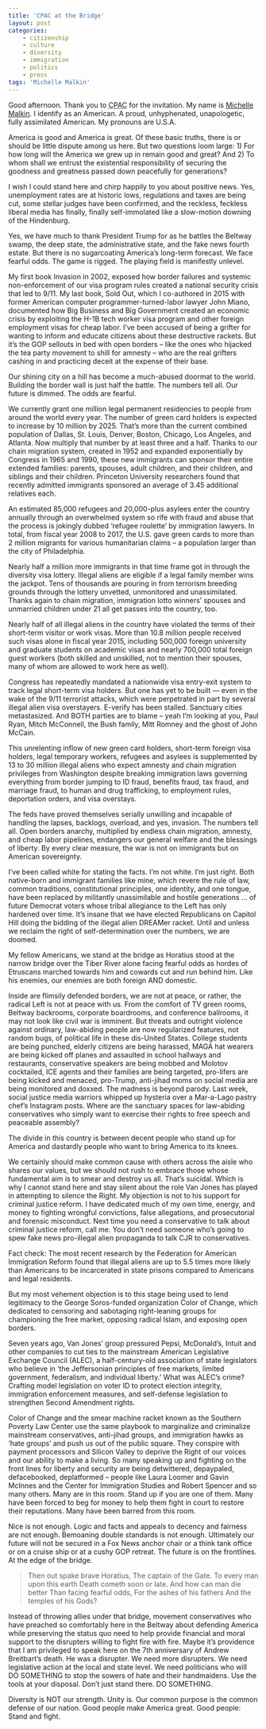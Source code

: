 ```yaml
---
title: 'CPAC at the Bridge'
layout: post
categories:
    - citizenship
    - culture
    - diversity
    - immigration
    - politics
    - press
tags: 'Michelle Malkin'
---
```


Good afternoon. Thank you to <abbr title="Conservative Political Action Conference">CPAC</abbr> for the invitation. My name is [Michelle Malkin](http://michellemalkin.com/). I identify as an American. A proud, unhyphenated, unapologetic, fully assimilated American. My pronouns are U.S.A.

America is good and America is great. Of these basic truths, there is or should be little dispute among us here. But two questions loom large: 1) For how long will the America we grew up in remain good and great? And 2) To whom shall we entrust the existential responsibility of securing the goodness and greatness passed down peacefully for generations?

I wish I could stand here and chirp happily to you about positive news. Yes, unemployment rates are at historic lows, regulations and taxes are being cut, some stellar judges have been confirmed, and the reckless, feckless liberal media has finally, finally self-immolated like a slow-motion downing of the Hindenburg.

Yes, we have much to thank President Trump for as he battles the Beltway swamp, the deep state, the administrative state, and the fake news fourth estate. But there is no sugarcoating America’s long-term forecast. We face fearful odds. The game is rigged. The playing field is manifestly unlevel.

My first book Invasion in 2002, exposed how border failures and systemic non-enforcement of our visa program rules created a national security crisis that led to 9/11. My last book, Sold Out, which I co-authored in 2015 with former American computer programmer-turned-labor lawyer John Miano, documented how Big Business and Big Government created an economic crisis by exploiting the H-1B tech worker visa program and other foreign employment visas for cheap labor. I’ve been accused of being a grifter for wanting to inform and educate citizens about these destructive rackets. But it’s the GOP sellouts in bed with open borders – like the ones who hijacked the tea party movement to shill for amnesty – who are the real grifters cashing in and practicing deceit at the expense of their base.

Our shining city on a hill has become a much-abused doormat to the world. Building the border wall is just half the battle. The numbers tell all. Our future is dimmed. The odds are fearful.

We currently grant one million legal permanent residencies to people from around the world every year. The number of green card holders is expected to increase by 10 million by 2025. That’s more than the current combined population of Dallas, St. Louis, Denver, Boston, Chicago, Los Angeles, and Atlanta. Now multiply that number by at least three and a half. Thanks to our chain migration system, created in 1952 and expanded exponentially by Congress in 1965 and 1990, these new immigrants can sponsor their entire extended families: parents, spouses, adult children, and their children, and siblings and their children. Princeton University researchers found that recently admitted immigrants sponsored an average of 3.45 additional relatives each.

An estimated 85,000 refugees and 20,000-plus asylees enter the country annually through an overwhelmed system so rife with fraud and abuse that the process is jokingly dubbed ‘refugee roulette’ by immigration lawyers. In total, from fiscal year 2008 to 2017, the U.S. gave green cards to more than 2 million migrants for various humanitarian claims – a population larger than the city of Philadelphia.

Nearly half a million more immigrants in that time frame got in through the diversity visa lottery. Illegal aliens are eligible if a legal family member wins the jackpot. Tens of thousands are pouring in from terrorism breeding grounds through the lottery unvetted, unmonitored and unassimilated. Thanks again to chain migration, immigration lotto winners’ spouses and unmarried children under 21 all get passes into the country, too.

Nearly half of all illegal aliens in the country have violated the terms of their short-term visitor or work visas. More than 10.8 million people received such visas alone in fiscal year 2015, including 500,000 foreign university and graduate students on academic visas and nearly 700,000 total foreign guest workers (both skilled and unskilled, not to mention their spouses, many of whom are allowed to work here as well).

Congress has repeatedly mandated a nationwide visa entry-exit system to track legal short-term visa holders. But one has yet to be built — even in the wake of the 9/11 terrorist attacks, which were perpetrated in part by several illegal alien visa overstayers. E-verify has been stalled. Sanctuary cities metastasized. And BOTH parties are to blame – yeah I’m looking at you, Paul Ryan, Mitch McConnell, the Bush family, Mitt Romney and the ghost of John McCain.

This unrelenting inflow of new green card holders, short-term foreign visa holders, legal temporary workers, refugees and asylees is supplemented by 13 to 30 million illegal aliens who expect amnesty and chain migration privileges from Washington despite breaking immigration laws governing everything from border jumping to ID fraud, benefits fraud, tax fraud, and marriage fraud, to human and drug trafficking, to employment rules, deportation orders, and visa overstays.

The feds have proved themselves serially unwilling and incapable of handling the lapses, backlogs, overload, and yes, invasion. The numbers tell all. Open borders anarchy, multiplied by endless chain migration, amnesty, and cheap labor pipelines, endangers our general welfare and the blessings of liberty. By every clear measure, the war is not on immigrants but on American sovereignty.

I’ve been called white for stating the facts. I’m not white. I’m just right. Both native-born and immigrant families like mine, which revere the rule of law, common traditions, constitutional principles, one identity, and one tongue, have been replaced by militantly unassimilable and hostile generations … of future Democrat voters whose tribal allegiance to the Left has only hardened over time. It’s insane that we have elected Republicans on Capitol Hill doing the bidding of the illegal alien DREAMer racket. Until and unless we reclaim the right of self-determination over the numbers, we are doomed.

My fellow Americans, we stand at the bridge as Horatius stood at the narrow bridge over the Tiber River alone facing fearful odds as hordes of Etruscans marched towards him and cowards cut and run behind him. Like his enemies, our enemies are both foreign AND domestic.

Inside are flimsily defended borders, we are not at peace, or rather, the radical Left is not at peace with us. From the comfort of TV green rooms, Beltway backrooms, corporate boardrooms, and conference ballrooms, it may not look like civil war is imminent. But threats and outright violence against ordinary, law-abiding people are now regularized features, not random bugs, of political life in these dis-United States. College students are being punched, elderly citizens are being harassed, MAGA hat wearers are being kicked off planes and assaulted in school hallways and restaurants, conservative speakers are being mobbed and Molotov cocktailed, ICE agents and their families are being targeted, pro-lifers are being kicked and menaced, pro-Trump, anti-jihad moms on social media are being monitored and doxxed. The madness is beyond parody. Last week, social justice media warriors whipped up hysteria over a Mar-a-Lago pastry chef’s Instagram posts. Where are the sanctuary spaces for law-abiding conservatives who simply want to exercise their rights to free speech and peaceable assembly?

The divide in this country is between decent people who stand up for America and dastardly people who want to bring America to its knees.

We certainly should make common cause with others across the aisle who shares our values, but we should not rush to embrace those whose fundamental aim is to smear and destroy us all. That’s suicidal. Which is why I cannot stand here and stay silent about the role Van Jones has played in attempting to silence the Right. My objection is not to his support for criminal justice reform. I have dedicated much of my own time, energy, and money to fighting wrongful convictions, false allegations, and prosecutorial and forensic misconduct. Next time you need a conservative to talk about criminal justice reform, call me. You don’t need someone who’s going to spew fake news pro-illegal alien propaganda to talk CJR to conservatives.

Fact check: The most recent research by the Federation for American Immigration Reform found that illegal aliens are up to 5.5 times more likely than Americans to be incarcerated in state prisons compared to Americans and legal residents.

But my most vehement objection is to this stage being used to lend legitimacy to the George Soros-funded organization Color of Change, which dedicated to censoring and sabotaging right-leaning groups for championing the free market, opposing radical Islam, and exposing open borders.

Seven years ago, Van Jones’ group pressured Pepsi, McDonald’s, Intuit and other companies to cut ties to the mainstream American Legislative Exchange Council (ALEC), a half-century-old association of state legislators who believe in ‘the Jeffersonian principles of free markets, limited government, federalism, and individual liberty.’ What was ALEC’s crime? Crafting model legislation on voter ID to protect election integrity, immigration enforcement measures, and self-defense legislation to strengthen Second Amendment rights.

Color of Change and the smear machine racket known as the Southern Poverty Law Center use the same playbook to marginalize and criminalize mainstream conservatives, anti-jihad groups, and immigration hawks as ‘hate groups’ and push us out of the public square. They conspire with payment processors and Silicon Valley to deprive the Right of our voices and our ability to make a living. So many speaking up and fighting on the front lines for liberty and security are being detwittered, depaypaled, defacebooked, deplatformed – people like Laura Loomer and Gavin McInnes and the Center for Immigration Studies and Robert Spencer and so many others. Many are in this room. Stand up if you are one of them. Many have been forced to beg for money to help them fight in court to restore their reputations. Many have been barred from this room.

Nice is not enough. Logic and facts and appeals to decency and fairness are not enough. Bemoaning double standards is not enough. Ultimately our future will not be secured in a Fox News anchor chair or a think tank office or on a cruise ship or at a cushy GOP retreat. The future is on the frontlines. At the edge of the bridge.

> Then out spake brave Horatius,
> The captain of the Gate.
> To every man upon this earth
> Death cometh soon or late.
>  And how can man die better
> Than facing fearful odds,
> For the ashes of his fathers
> And the temples of his Gods?

Instead of throwing allies under that bridge, movement conservatives who have preached so comfortably here in the Beltway about defending America while preserving the status quo need to help provide financial and moral support to the disrupters willing to fight fire with fire. Maybe it’s providence that I am privileged to speak here on the 7th anniversary of Andrew Breitbart’s death. He was a disrupter. We need more disrupters. We need legislative action at the local and state level. We need politicians who will DO SOMETHING to stop the sowers of hate and their handmaidens. Use the tools at your disposal. Don’t just stand there. DO SOMETHING.

Diversity is NOT our strength. Unity is. Our common purpose is the common defense of our nation. Good people make America great. Good people: Stand and fight.

